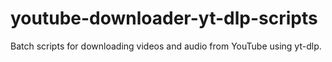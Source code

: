 # youtube-downloader-yt-dlp-scripts
Batch scripts for downloading videos and audio from YouTube using yt-dlp.
